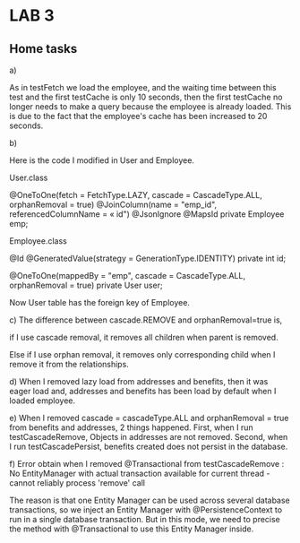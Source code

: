 # LAB 3

## Home tasks

a)

As in testFetch we load the employee, and the waiting time between this test and the first testCache is only 10 seconds, 
then the first testCache no longer needs to make a query because the employee is already loaded. 
This is due to the fact that the employee's cache has been increased to 20 seconds.


b) 

Here is the code I modified in User and Employee.

User.class

@OneToOne(fetch = FetchType.LAZY, cascade = CascadeType.ALL, orphanRemoval = true)
@JoinColumn(name = "emp_id", referencedColumnName = « id")
@JsonIgnore
@MapsId
private Employee emp;

Employee.class

@Id
@GeneratedValue(strategy = GenerationType.IDENTITY)
private int id;

@OneToOne(mappedBy = "emp", cascade = CascadeType.ALL, orphanRemoval = true)
private User user;

Now User table has the foreign key of Employee.




c) The difference between cascade.REMOVE and orphanRemoval=true is, 

if I use cascade removal, it removes all children when parent is removed.

Else if I use orphan removal, it removes only corresponding child when I remove it from the relationships.




d) When I removed lazy load from addresses and benefits, then it was eager load and, addresses and benefits has been load by default when I loaded employee.





e) When I removed cascade = cascadeType.ALL and orphanRemoval = true from benefits and addresses, 2 things happened. First, when I run testCascadeRemove, Objects in addresses are not removed. 
Second, when I run testCascadePersist, benefits created does not persist in the database.





f) 
Error obtain when I removed @Transactional from testCascadeRemove : No EntityManager with actual transaction available for current thread - cannot reliably process 'remove' call

The reason is that one Entity Manager can be used across several database transactions, so we inject an Entity Manager with @PersistenceContext to run in a single database transaction. But in this mode, we need to precise the method with @Transactional to use this Entity Manager inside.
